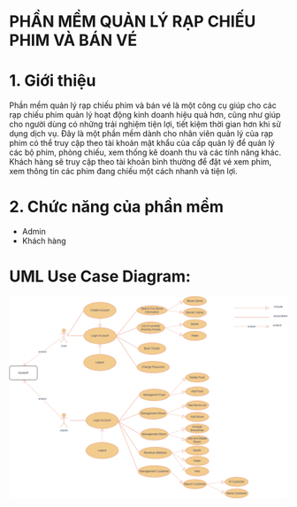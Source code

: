 # PHẦN MỀM QUẢN LÝ RẠP CHIẾU PHIM VÀ BÁN VÉ
# 1. Giới thiệu
   Phần mềm quản lý rạp chiếu phim và bán vé là một công cụ giúp cho các rạp chiếu phim quản lý hoạt động kinh doanh hiệu quả hơn, cũng như giúp cho người dùng có những trải nghiệm tiện lợi, tiết kiệm thời gian hơn khi sử dụng dịch vụ. Đây là một phần mềm dành cho nhân viên quản lý của rạp phim có thể truy cập theo tài khoản mật khẩu của cấp quản lý để quản lý các bộ phim, phòng chiếu, xem thống kê doanh thu và các tính năng khác. Khách hàng sẽ truy cập theo tài khoản bình thường để đặt vé xem phim, xem thông tin các phim đang chiếu một cách nhanh và tiện lợi.
# 2. Chức năng của phần mềm
   - Admin
   - Khách hàng
# UML Use Case Diagram:
![Diagram](https://github.com/TuanNC162/DoAnJavaCore-25/blob/main/UseCaseDiagramManagementCinema.drawio.png)

